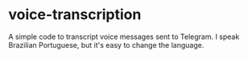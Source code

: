 # voice-transcription
A simple code to transcript voice messages sent to Telegram. I speak Brazilian Portuguese, but it's easy to change the language.
